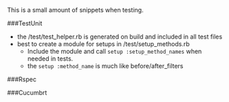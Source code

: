 This is a small amount of snippets when testing.

###TestUnit

* the /test/test_helper.rb is generated on build and included in all test files
* best to create a module for setups in /test/setup_methods.rb
  * Include the module and call `setup :setup_method_names` when needed in tests.
  * the `setup :method_name` is much like before/after_filters

###Rspec

###Cucumbrt